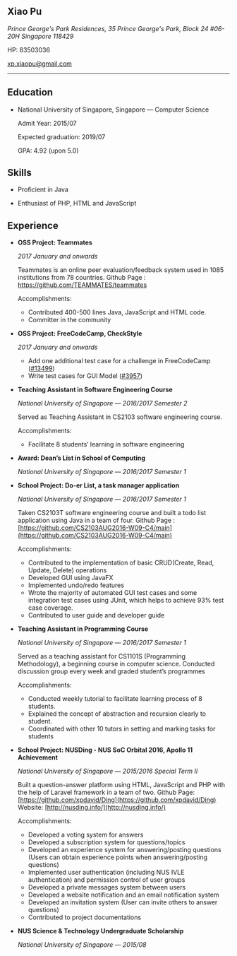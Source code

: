 ## Xiao Pu

_Prince George's Park Residences, 35 Prince George's Park, Block 24 #06-20H
Singapore 118429_

HP: 83503036

xp.xiaopu@gmail.com

---

## Education

- National University of Singapore, Singapore — Computer Science

	Admit Year: 2015/07

	Expected graduation: 2019/07

	GPA: 4.92 (upon 5.0)

## Skills

- Proficient in Java

- Enthusiast of PHP, HTML and JavaScript

## Experience

- **OSS Project: Teammates**
	
	_2017 January and onwards_
	
	Teammates is an online peer evaluation/feedback system used in
1085 institutions from 78 countries. Github Page :
https://github.com/TEAMMATES/teammates
	
	Accomplishments:
	
	- Contributed 400-500 lines Java, JavaScript and HTML code.
	- Committer in the community

- **OSS Project: FreeCodeCamp, CheckStyle**
	

	_2017 January and onwards_
	
	- Add one additional test case for a challenge in FreeCodeCamp ([#13499](https://github.com/freeCodeCamp/freeCodeCamp/pull/13499))
	- Write test cases for GUI Model ([#3957](https://github.com/checkstyle/checkstyle/pull/3957))

- **Teaching Assistant in Software Engineering Course**
	
	_National University of Singapore — 2016/2017 Semester 2_

	Served as Teaching Assistant in CS2103 software engineering
course.

	Accomplishments:
	
	- Facilitate 8 students’ learning in software engineering

- **Award: Dean’s List in School of Computing**

	_National University of Singapore — 2016/2017 Semester 1_


- **School Project: Do-er List, a task manager application**
	
	_National University of Singapore — 2016/2017 Semester 1_
	
	Taken CS2103T software engineering course and built a todo list application using Java in a team of four. Github Page : [https://github.com/CS2103AUG2016-W09-C4/main](https://github.com/CS2103AUG2016-W09-C4/main)
	
	Accomplishments:
	
	- Contributed to the implementation of basic CRUD(Create,
Read, Update, Delete) operations
	- Developed GUI using JavaFX
	- Implemented undo/redo features
	- Wrote the majority of automated GUI test cases and some integration test cases using JUnit, which helps to achieve 93% test case coverage.
	- Contributed to user guide and developer guide

- **Teaching Assistant in Programming Course**
	
	_National University of Singapore — 2016/2017 Semester 1_
	
	Served as a teaching assistant for CS1101S (Programming
Methodology), a beginning course in computer science. Conducted
discussion group every week and graded student’s programmes
	
	Accomplishments:
	
	- Conducted weekly tutorial to facilitate learning process of 8 students.
	- Explained the concept of abstraction and recursion clearly to student.
	- Coordinated with other 10 tutors in setting and marking tasks for students

- **School Project: NUSDing - NUS SoC Orbital 2016, Apollo 11
Achievement**
	
	_National University of Singapore — 2015/2016 Special Term II_
	
	Built a question-answer platform using HTML, JavaScript and PHP
with the help of Laravel framework in a team of two. Github Page:
[https://github.com/xpdavid/Ding](https://github.com/xpdavid/Ding) Website: [http://nusding.info/](http://nusding.info/)
	
	Accomplishments:
	
	- Developed a voting system for answers
	- Developed a subscription system for questions/topics
	- Developed an experience system for answering/posting questions (Users can obtain experience points when answering/posting questions)
	- Implemented user authentication (including NUS IVLE authentication) and permission control of user groups
	- Developed a private messages system between users
	- Developed a website notification and an email notification
	system
	- Developed an invitation system (User can invite others to
	answer questions)
	- Contributed to project documentations

- **NUS Science & Technology Undergraduate Scholarship**
	
	_National University of Singapore — 2015/08_
	
